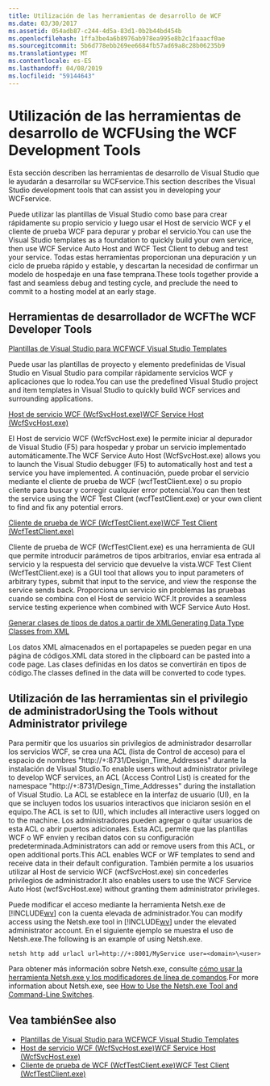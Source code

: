 ```yaml
---
title: Utilización de las herramientas de desarrollo de WCF
ms.date: 03/30/2017
ms.assetid: 054adb87-c244-4d5a-83d1-0b2b44bd454b
ms.openlocfilehash: 1ffa3be4a6b8976ab978ea995e8b2c1faaacf0ae
ms.sourcegitcommit: 5b6d778ebb269ee6684fb57ad69a8c28b06235b9
ms.translationtype: MT
ms.contentlocale: es-ES
ms.lasthandoff: 04/08/2019
ms.locfileid: "59144643"
---
```

# <a name="using-the-wcf-development-tools"></a><span data-ttu-id="9f848-102">Utilización de las herramientas de desarrollo de WCF</span><span class="sxs-lookup"><span data-stu-id="9f848-102">Using the WCF Development Tools</span></span>
<span data-ttu-id="9f848-103">Esta sección describen las herramientas de desarrollo de Visual Studio que le ayudarán a desarrollar su WCFservice.</span><span class="sxs-lookup"><span data-stu-id="9f848-103">This section describes the Visual Studio development tools that can assist you in developing your WCFservice.</span></span>  
  
 <span data-ttu-id="9f848-104">Puede utilizar las plantillas de Visual Studio como base para crear rápidamente su propio servicio y luego usar el Host de servicio WCF y el cliente de prueba WCF para depurar y probar el servicio.</span><span class="sxs-lookup"><span data-stu-id="9f848-104">You can use the Visual Studio templates as a foundation to quickly build your own service, then use WCF Service Auto Host and WCF Test Client to debug and test your service.</span></span> <span data-ttu-id="9f848-105">Todas estas herramientas proporcionan una depuración y un ciclo de prueba rápido y estable, y descartan la necesidad de confirmar un modelo de hospedaje en una fase temprana.</span><span class="sxs-lookup"><span data-stu-id="9f848-105">These tools together provide a fast and seamless debug and testing cycle, and preclude the need to commit to a hosting model at an early stage.</span></span>  
  
## <a name="the-wcf-developer-tools"></a><span data-ttu-id="9f848-106">Herramientas de desarrollador de WCF</span><span class="sxs-lookup"><span data-stu-id="9f848-106">The WCF Developer Tools</span></span>  
 [<span data-ttu-id="9f848-107">Plantillas de Visual Studio para WCF</span><span class="sxs-lookup"><span data-stu-id="9f848-107">WCF Visual Studio Templates</span></span>](../../../docs/framework/wcf/wcf-vs-templates.md)  
  
 <span data-ttu-id="9f848-108">Puede usar las plantillas de proyecto y elemento predefinidas de Visual Studio en Visual Studio para compilar rápidamente servicios WCF y aplicaciones que lo rodea.</span><span class="sxs-lookup"><span data-stu-id="9f848-108">You can use the predefined Visual Studio project and item templates in Visual Studio to quickly build WCF services and surrounding applications.</span></span>  
  
 [<span data-ttu-id="9f848-109">Host de servicio WCF (WcfSvcHost.exe)</span><span class="sxs-lookup"><span data-stu-id="9f848-109">WCF Service Host (WcfSvcHost.exe)</span></span>](../../../docs/framework/wcf/wcf-service-host-wcfsvchost-exe.md)  
  
 <span data-ttu-id="9f848-110">El Host de servicio WCF (WcfSvcHost.exe) le permite iniciar al depurador de Visual Studio (F5) para hospedar y probar un servicio implementado automáticamente.</span><span class="sxs-lookup"><span data-stu-id="9f848-110">The WCF Service Auto Host (WcfSvcHost.exe) allows you to launch the Visual Studio debugger (F5) to automatically host and test a service you have implemented.</span></span> <span data-ttu-id="9f848-111">A continuación, puede probar el servicio mediante el cliente de prueba de WCF (wcfTestClient.exe) o su propio cliente para buscar y corregir cualquier error potencial.</span><span class="sxs-lookup"><span data-stu-id="9f848-111">You can then test the service using the WCF Test Client (wcfTestClient.exe) or your own client to find and fix any potential errors.</span></span>  
  
 [<span data-ttu-id="9f848-112">Cliente de prueba de WCF (WcfTestClient.exe)</span><span class="sxs-lookup"><span data-stu-id="9f848-112">WCF Test Client (WcfTestClient.exe)</span></span>](../../../docs/framework/wcf/wcf-test-client-wcftestclient-exe.md)  
  
 <span data-ttu-id="9f848-113">Cliente de prueba de WCF (WcfTestClient.exe) es una herramienta de GUI que permite introducir parámetros de tipos arbitrarios, enviar esa entrada al servicio y la respuesta del servicio que devuelve la vista.</span><span class="sxs-lookup"><span data-stu-id="9f848-113">WCF Test Client (WcfTestClient.exe) is a GUI tool that allows you to input parameters of arbitrary types, submit that input to the service, and view the response the service sends back.</span></span> <span data-ttu-id="9f848-114">Proporciona un servicio sin problemas las pruebas cuando se combina con el Host de servicio WCF.</span><span class="sxs-lookup"><span data-stu-id="9f848-114">It provides a seamless service testing experience when combined with WCF Service Auto Host.</span></span>  
  
 [<span data-ttu-id="9f848-115">Generar clases de tipos de datos a partir de XML</span><span class="sxs-lookup"><span data-stu-id="9f848-115">Generating Data Type Classes from XML</span></span>](../../../docs/framework/wcf/generating-data-type-classes-from-xml.md)  
  
 <span data-ttu-id="9f848-116">Los datos XML almacenados en el portapapeles se pueden pegar en una página de códigos.</span><span class="sxs-lookup"><span data-stu-id="9f848-116">XML data stored in the clipboard can be pasted into a code page.</span></span> <span data-ttu-id="9f848-117">Las clases definidas en los datos se convertirán en tipos de código.</span><span class="sxs-lookup"><span data-stu-id="9f848-117">The classes defined in the data will be converted to code types.</span></span>  
  
## <a name="using-the-tools-without-administrator-privilege"></a><span data-ttu-id="9f848-118">Utilización de las herramientas sin el privilegio de administrador</span><span class="sxs-lookup"><span data-stu-id="9f848-118">Using the Tools without Administrator privilege</span></span>  
 <span data-ttu-id="9f848-119">Para permitir que los usuarios sin privilegios de administrador desarrollar los servicios WCF, se crea una ACL (lista de Control de acceso) para el espacio de nombres "http://+:8731/Design_Time_Addresses" durante la instalación de Visual Studio.</span><span class="sxs-lookup"><span data-stu-id="9f848-119">To enable users without administrator privilege to develop WCF services, an ACL (Access Control List) is created for the namespace "http://+:8731/Design_Time_Addresses" during the installation of Visual Studio.</span></span> <span data-ttu-id="9f848-120">La ACL se establece en la interfaz de usuario (UI), en la que se incluyen todos los usuarios interactivos que iniciaron sesión en el equipo.</span><span class="sxs-lookup"><span data-stu-id="9f848-120">The ACL is set to (UI), which includes all interactive users logged on to the machine.</span></span> <span data-ttu-id="9f848-121">Los administradores pueden agregar o quitar usuarios de esta ACL o abrir puertos adicionales. Esta ACL permite que las plantillas WCF o WF envíen y reciban datos con su configuración predeterminada.</span><span class="sxs-lookup"><span data-stu-id="9f848-121">Administrators can add or remove users from this ACL, or open additional ports.This ACL enables WCF or WF templates to send and receive data in their default configuration.</span></span> <span data-ttu-id="9f848-122">También permite a los usuarios utilizar al Host de servicio WCF (wcfSvcHost.exe) sin concederles privilegios de administrador.</span><span class="sxs-lookup"><span data-stu-id="9f848-122">It also enables users to use the WCF Service Auto Host (wcfSvcHost.exe) without granting them administrator privileges.</span></span>  
  
 <span data-ttu-id="9f848-123">Puede modificar el acceso mediante la herramienta Netsh.exe de [!INCLUDE[wv](../../../includes/wv-md.md)] con la cuenta elevada de administrador.</span><span class="sxs-lookup"><span data-stu-id="9f848-123">You can modify access using the Netsh.exe tool in [!INCLUDE[wv](../../../includes/wv-md.md)] under the elevated administrator account.</span></span> <span data-ttu-id="9f848-124">En el siguiente ejemplo se muestra el uso de Netsh.exe.</span><span class="sxs-lookup"><span data-stu-id="9f848-124">The following is an example of using Netsh.exe.</span></span>  
  
```  
netsh http add urlacl url=http://+:8001/MyService user=<domain>\<user>  
```  
  
 <span data-ttu-id="9f848-125">Para obtener más información sobre Netsh.exe, consulte [cómo usar la herramienta Netsh.exe y los modificadores de línea de comandos](https://go.microsoft.com/fwlink/?LinkId=97877).</span><span class="sxs-lookup"><span data-stu-id="9f848-125">For more information about Netsh.exe, see [How to Use the Netsh.exe Tool and Command-Line Switches](https://go.microsoft.com/fwlink/?LinkId=97877).</span></span>  
  
## <a name="see-also"></a><span data-ttu-id="9f848-126">Vea también</span><span class="sxs-lookup"><span data-stu-id="9f848-126">See also</span></span>

- [<span data-ttu-id="9f848-127">Plantillas de Visual Studio para WCF</span><span class="sxs-lookup"><span data-stu-id="9f848-127">WCF Visual Studio Templates</span></span>](../../../docs/framework/wcf/wcf-vs-templates.md)
- [<span data-ttu-id="9f848-128">Host de servicio WCF (WcfSvcHost.exe)</span><span class="sxs-lookup"><span data-stu-id="9f848-128">WCF Service Host (WcfSvcHost.exe)</span></span>](../../../docs/framework/wcf/wcf-service-host-wcfsvchost-exe.md)
- [<span data-ttu-id="9f848-129">Cliente de prueba de WCF (WcfTestClient.exe)</span><span class="sxs-lookup"><span data-stu-id="9f848-129">WCF Test Client (WcfTestClient.exe)</span></span>](../../../docs/framework/wcf/wcf-test-client-wcftestclient-exe.md)
